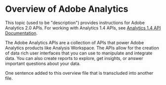 # Overview of Adobe Analytics

This topic (used to be "description") provides instructions for Adobe Analytics 2.0 APIs. For working with Analytics 1.4
APIs, see [Analytics 1.4 API Documentation](https://github.com/AdobeDocs/analytics-1.4-apis).

The Adobe Analytics APIs are a collection of APIs that power Adobe Analytics products like Analysis Workspace. The APIs
allow for the creation of data rich user interfaces that you can use to manipulate and integrate data. You can also
create reports to explore, get insights, or answer important questions about your data.

One sentence added to this overview file that is transcluded into another file.
